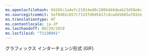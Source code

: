 ```yaml
---
ms.openlocfilehash: 94265c1a4efc21014ed0c288b4d4deab23d58e6c
ms.sourcegitcommit: 5ef0d02cb57c7153fd9d5417cdcad45665af832e
ms.translationtype: HT
ms.contentlocale: ja-JP
ms.lasthandoff: 08/29/2019
ms.locfileid: "71138941"
---
```

グラフィックス インターチェンジ形式 (GIF)